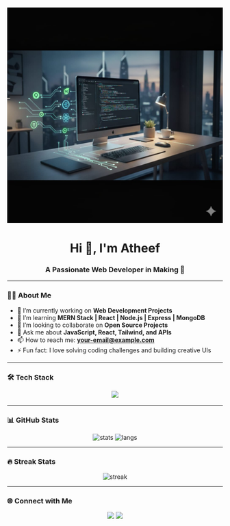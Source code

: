 <!-- Banner -->
<p align="center">
  <img src="https://github.com/AhamedAtheef/AhamedAtheef/blob/main/assets/banner.jpg?raw=true" alt="Banner" width="800" hiht="400" />
</p>


<h1 align="center">Hi 👋, I'm Atheef</h1>
<h3 align="center">A Passionate Web Developer in Making 🚀</h3>

---

### 👨‍💻 About Me
- 🔭 I’m currently working on **Web Development Projects**
- 🌱 I’m learning **MERN Stack | React | Node.js | Express | MongoDB**
- 👯 I’m looking to collaborate on **Open Source Projects**
- 💬 Ask me about **JavaScript, React, Tailwind, and APIs**
- 📫 How to reach me: **your-email@example.com**
- ⚡ Fun fact: I love solving coding challenges and building creative UIs

---

### 🛠️ Tech Stack

<p align="center">
  <img src="https://skillicons.dev/icons?i=html,css,js,ts,react,tailwind,nodejs,express,mongodb,git,github,vscode" />
</p>

---

### 📊 GitHub Stats
<p align="center">
  <img src="https://github-readme-stats.vercel.app/api?username=AhamedAtheef&show_icons=true&theme=radical" alt="stats" />
  <img src="https://github-readme-stats.vercel.app/api/top-langs/?username=AhamedAtheef&layout=compact&theme=radical" alt="langs" />
</p>

---

### 🔥 Streak Stats
<p align="center">
  <img src="https://github-readme-streak-stats.herokuapp.com/?user=AhamedAtheef&theme=radical" alt="streak" />
</p>

---

### 🌐 Connect with Me
<p align="center">
  <a href="https://www.linkedin.com/in/your-linkedin"><img src="https://skillicons.dev/icons?i=linkedin" /></a>
  <a href="mailto:your-email@example.com"><img src="https://skillicons.dev/icons?i=gmail" /></a>
</p>
